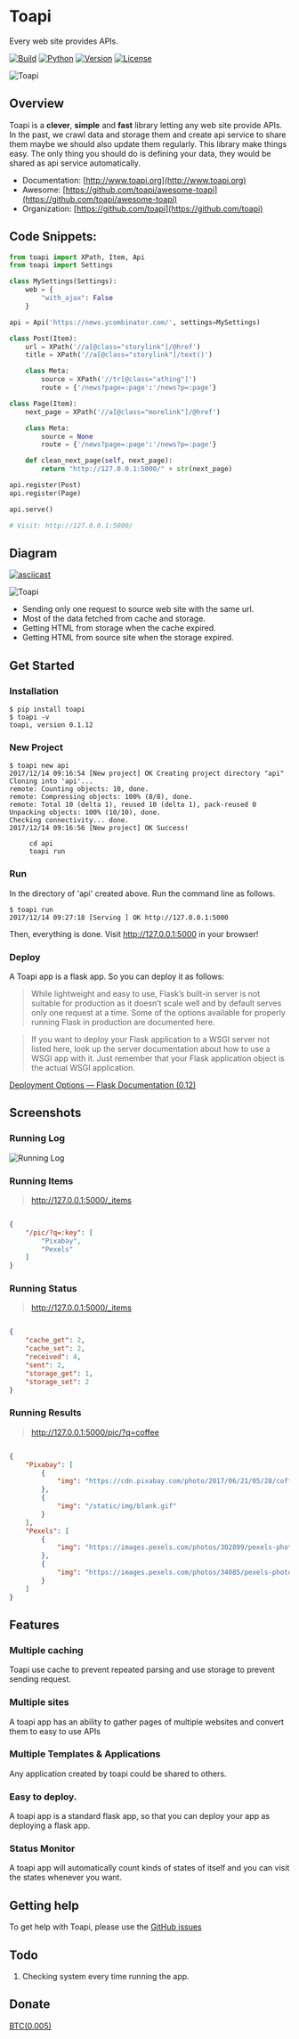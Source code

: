 # Toapi

Every web site provides APIs.

[![Build](https://travis-ci.org/gaojiuli/toapi.svg?branch=master)](https://travis-ci.org/gaojiuli/toapi)
[![Python](https://img.shields.io/pypi/pyversions/toapi.svg)](https://pypi.python.org/pypi/toapi/)
[![Version](https://img.shields.io/pypi/v/toapi.svg)](https://pypi.python.org/pypi/toapi/)
[![License](https://img.shields.io/pypi/l/toapi.svg)](https://pypi.python.org/pypi/toapi/)


![Toapi](logo.png)

## Overview

Toapi is a **clever**, **simple** and **fast** library letting any 
web site provide APIs. In the past, we crawl data and storage them and create 
api service to share them maybe we should also update them regularly. 
This library make things easy. The only thing you should do is defining your data, 
they would be shared as api service automatically.

- Documentation: [http://www.toapi.org](http://www.toapi.org)
- Awesome: [https://github.com/toapi/awesome-toapi](https://github.com/toapi/awesome-toapi)
- Organization: [https://github.com/toapi](https://github.com/toapi)

## Code Snippets:

```python
from toapi import XPath, Item, Api
from toapi import Settings

class MySettings(Settings):
    web = {
        "with_ajax": False
    }

api = Api('https://news.ycombinator.com/', settings=MySettings)

class Post(Item):
    url = XPath('//a[@class="storylink"]/@href')
    title = XPath('//a[@class="storylink"]/text()')

    class Meta:
        source = XPath('//tr[@class="athing"]')
        route = {'/news?page=:page':'/news?p=:page'}

class Page(Item):
    next_page = XPath('//a[@class="morelink"]/@href')

    class Meta:
        source = None
        route = {'/news?page=:page':'/news?p=:page'}

    def clean_next_page(self, next_page):
        return "http://127.0.0.1:5000/" + str(next_page)

api.register(Post)
api.register(Page)

api.serve()

# Visit: http://127.0.0.1:5000/
```

## Diagram

[![asciicast](https://asciinema.org/a/shet2Ba9d4muCbZ6C3f56EbAt.png)](https://asciinema.org/a/shet2Ba9d4muCbZ6C3f56EbAt)


![Toapi](./docs/diagram.png)


- Sending only one request to source web site with the same url.
- Most of the data fetched from cache and storage.
- Getting HTML from storage when the cache expired.
- Getting HTML from source site when the storage expired.

## Get Started

### Installation

```text
$ pip install toapi
$ toapi -v
toapi, version 0.1.12
```

### New Project

```text
$ toapi new api
2017/12/14 09:16:54 [New project] OK Creating project directory "api" 
Cloning into 'api'...
remote: Counting objects: 10, done.
remote: Compressing objects: 100% (8/8), done.
remote: Total 10 (delta 1), reused 10 (delta 1), pack-reused 0
Unpacking objects: 100% (10/10), done.
Checking connectivity... done.
2017/12/14 09:16:56 [New project] OK Success! 

     cd api
     toapi run

```

### Run

In the directory of 'api' created above. Run the command line as follows.

```text
$ toapi run
2017/12/14 09:27:18 [Serving ] OK http://127.0.0.1:5000
```

Then, everything is done. Visit http://127.0.0.1:5000 in your browser!

### Deploy

A Toapi app is a flask app. So you can deploy it as follows:


> While lightweight and easy to use, Flask’s built-in server is not suitable for production as it doesn’t scale well and by default serves only one request at a time. Some of the options available for properly running Flask in production are documented here.

> If you want to deploy your Flask application to a WSGI server not listed here, look up the server documentation about how to use a WSGI app with it. Just remember that your Flask application object is the actual WSGI application.

[Deployment Options &#8212; Flask Documentation (0.12)](http://flask.pocoo.org/docs/0.12/deploying/)

## Screenshots

### Running Log

![Running Log](./docs/imgs/runinglog.png)

### Running Items

> http://127.0.0.1:5000/_items

``` json

{
    "/pic/?q=:key": [
        "Pixabay",
        "Pexels"
    ]
}

```

### Running Status

> http://127.0.0.1:5000/_items

``` json

{
    "cache_get": 2,
    "cache_set": 2,
    "received": 4,
    "sent": 2,
    "storage_get": 1,
    "storage_set": 2
}

```

### Running Results

> http://127.0.0.1:5000/pic/?q=coffee

``` json

{
    "Pixabay": [
        {
            "img": "https://cdn.pixabay.com/photo/2017/06/21/05/28/coffee-2426110__340.png"
        },
        {
            "img": "/static/img/blank.gif"
        }
    ],
    "Pexels": [
        {
            "img": "https://images.pexels.com/photos/302899/pexels-photo-302899.jpeg?h=350&auto=compress&cs=tinysrgb"
        },
        {
            "img": "https://images.pexels.com/photos/34085/pexels-photo.jpg?h=350&auto=compress&cs=tinysrgb"
        }
    ]
}

```

## Features

### Multiple caching

Toapi use cache to prevent repeated parsing and use storage to prevent sending request.

### Multiple sites

A toapi app has an ability to gather pages of multiple websites and convert them to easy to use APIs

### Multiple Templates & Applications

Any application created by toapi could be shared to others.

### Easy to deploy.

A toapi app is a standard flask app, so that you can deploy your app as deploying a flask app.

### Status Monitor

A toapi app will automatically count kinds of states of itself and you can visit the states whenever you want.

## Getting help

To get help with Toapi, please use the [GitHub issues]

[GitHub issues]: https://github.com/gaojiuli/toapi/issues
[GitHub project pages]: https://help.github.com/articles/creating-project-pages-manually/
[pip]: http://pip.readthedocs.io/en/stable/installing/
[Python]: https://www.python.org/

## Todo

1. Checking system every time running the app.

## Donate

[BTC(0.005)](https://blockchain.info/payment_request?address=18QChGWtGWAQyXKQVmnpKf7pdm7mYxoYTQ&amount=0.005&message=For%20Github%20Projects.)